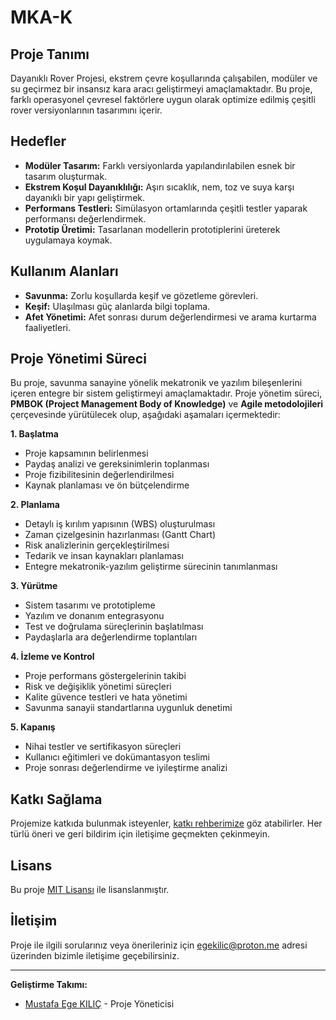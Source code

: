 # MKA-K

## Proje Tanımı
Dayanıklı Rover Projesi, ekstrem çevre koşullarında çalışabilen, modüler ve su geçirmez bir insansız kara aracı geliştirmeyi amaçlamaktadır. Bu proje, farklı operasyonel çevresel faktörlere uygun olarak optimize edilmiş çeşitli rover versiyonlarının tasarımını içerir.

## Hedefler
- **Modüler Tasarım:** Farklı versiyonlarda yapılandırılabilen esnek bir tasarım oluşturmak.
- **Ekstrem Koşul Dayanıklılığı:** Aşırı sıcaklık, nem, toz ve suya karşı dayanıklı bir yapı geliştirmek.
- **Performans Testleri:** Simülasyon ortamlarında çeşitli testler yaparak performansı değerlendirmek.
- **Prototip Üretimi:** Tasarlanan modellerin prototiplerini üreterek uygulamaya koymak.

## Kullanım Alanları
- **Savunma:** Zorlu koşullarda keşif ve gözetleme görevleri.
- **Keşif:** Ulaşılması güç alanlarda bilgi toplama.
- **Afet Yönetimi:** Afet sonrası durum değerlendirmesi ve arama kurtarma faaliyetleri.

## Proje Yönetimi Süreci

Bu proje, savunma sanayine yönelik mekatronik ve yazılım bileşenlerini içeren entegre bir sistem geliştirmeyi amaçlamaktadır. Proje yönetim süreci, **PMBOK (Project Management Body of Knowledge)** ve **Agile metodolojileri** çerçevesinde yürütülecek olup, aşağıdaki aşamaları içermektedir:

**1. Başlatma**

- Proje kapsamının belirlenmesi
- Paydaş analizi ve gereksinimlerin toplanması
- Proje fizibilitesinin değerlendirilmesi
- Kaynak planlaması ve ön bütçelendirme
   
**2. Planlama**

- Detaylı iş kırılım yapısının (WBS) oluşturulması
- Zaman çizelgesinin hazırlanması (Gantt Chart)
- Risk analizlerinin gerçekleştirilmesi
- Tedarik ve insan kaynakları planlaması
- Entegre mekatronik-yazılım geliştirme sürecinin tanımlanması

**3. Yürütme**

- Sistem tasarımı ve prototipleme
- Yazılım ve donanım entegrasyonu
- Test ve doğrulama süreçlerinin başlatılması
- Paydaşlarla ara değerlendirme toplantıları

**4. İzleme ve Kontrol**

- Proje performans göstergelerinin takibi
- Risk ve değişiklik yönetimi süreçleri
- Kalite güvence testleri ve hata yönetimi
- Savunma sanayii standartlarına uygunluk denetimi
   
**5. Kapanış**

- Nihai testler ve sertifikasyon süreçleri
- Kullanıcı eğitimleri ve dokümantasyon teslimi
- Proje sonrası değerlendirme ve iyileştirme analizi
   
## Katkı Sağlama
Projemize katkıda bulunmak isteyenler, [katkı rehberimize](CONTRIBUTING.md) göz atabilirler. Her türlü öneri ve geri bildirim için iletişime geçmekten çekinmeyin.

## Lisans
Bu proje [MIT Lisansı](LICENSE) ile lisanslanmıştır.

## İletişim
Proje ile ilgili sorularınız veya önerileriniz için [egekilic@proton.me](mailto:egekilic@proton.me) adresi üzerinden bizimle iletişime geçebilirsiniz.

---

**Geliştirme Takımı:**  
- [Mustafa Ege KILIÇ](https://github.com/the-abra) - Proje Yöneticisi  

